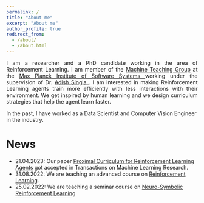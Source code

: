 ```yaml
---
permalink: /
title: "About me"
excerpt: "About me"
author_profile: true
redirect_from: 
  - /about/
  - /about.html
---
```


<div align="justify">I am a researcher and a PhD candidate working in the area of Reinforcement Learning. I am member of the  <a href="https://machineteaching.mpi-sws.org/index.html">Machine Teaching Group</a> at the <a href="https://www.mpi-sws.org/">Max Planck Institute of Software Systems </a> working under the supervision of Dr. <a href="https://www.mpi-sws.org/people/adishs/">Adish Singla </a>. I am interested in making Reinforcement Learning agents train more efficiently with less interactions with their environment. We get inspired by human learning and we design curriculum strategies that help the agent learn faster. </div>

In the past, I have worked as a Data Scientist and Computer Vision Engineer in the industry.

News
======
- 21.04.2023: Our paper [Proximal Curriculum for Reinforcement Learning Agents](https://twitter.com/TmlrPub/status/1649518923367194625?cxt=HHwWgoCx2ZSuouQtAAAA) got accepted in Transactions on Machine Learning Research. 
- 31.08.2022: We are teaching an advanced course on [Reinforcement Learning](https://machineteaching.mpi-sws.org/course-advanced-rl-w22.html).
- 25.02.2022: We are teaching a seminar course on [Neuro-Symbolic Reinforcement Learning](https://machineteaching.mpi-sws.org/course-neurosymbolicrl-s22.html)